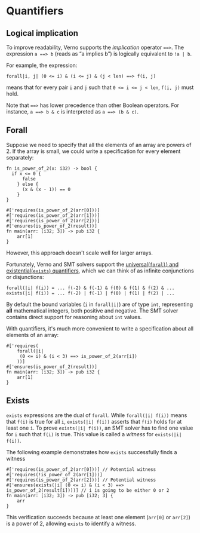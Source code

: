 # Quantifiers
## Logical implication

To improve readability, Verno supports the *implication* operator `==>`. The expression `a ==> b` (reads as “a implies b”) is logically equivalent to `!a | b`.

For example, the expression:

```
forall|i, j| (0 <= i) & (i <= j) & (j < len) ==> f(i, j)
```

means that for every pair `i` and `j` such that `0 <= i <= j < len`, `f(i, j)` must hold.

Note that `==>` has lower precedence than other Boolean operators. For instance, `a ==> b & c` is interpreted as `a ==> (b & c)`.

## Forall

Suppose we need to specify that all the elements of an array are powers of 2.
If the array is small, we could write a specification for every element separately:

```rust,ignore
fn is_power_of_2(x: i32) -> bool {
  if x <= 0 { 
      false
    } else {
      (x & (x - 1)) == 0
    }
}

#['requires(is_power_of_2(arr[0]))]
#['requires(is_power_of_2(arr[1]))]
#['requires(is_power_of_2(arr[2]))]
#['ensures(is_power_of_2(result))]
fn main(arr: [i32; 3]) -> pub i32 {
    arr[1]
}
```

However, this approach doesn't scale well for larger arrays.

Fortunately, Verno and SMT solvers support the [universal(`forall`) and existential(`exists`) quantifiers](https://en.wikipedia.org/wiki/Quantifier_(logic)), which we can think of as infinite conjunctions or disjunctions:

```
forall(|i| f(i)) = ... f(-2) & f(-1) & f(0) & f(1) & f(2) & ...
exists(|i| f(i)) = ... f(-2) | f(-1) | f(0) | f(1) | f(2) | ...
```
By default the bound variables (`i` in `forall|i|`) are of type `int`, representing **all** mathematical integers, both positive and negative. The SMT solver contains direct support for reasoning about `int` values.

With quantifiers, it's much more convenient to write a specification about all elements of an array:

```rust,ignore
#['requires(
    forall(|i|
     (0 <= i) & (i < 3) ==> is_power_of_2(arr[i])
    ))]
#['ensures(is_power_of_2(result))]
fn main(arr: [i32; 3]) -> pub i32 {
    arr[1]
}
```

## Exists

`exists` expressions are the dual of `forall`. While `forall(|i| f(i))` means that `f(i)` is true for all `i`, `exists(|i| f(i))` asserts that `f(i)` holds for at least one `i`. To prove `exists(|i| f(i))`, an SMT solver has to find one value for `i` such that `f(i)` is true. This value is called a *witness* for `exists(|i| f(i))`.

The following example demonstrates how `exists` successfully finds a witness

```rust,ignore
#['requires(is_power_of_2(arr[0]))] // Potential witness
#['requires(!is_power_of_2(arr[1]))]
#['requires(is_power_of_2(arr[2]))] // Potential witness
#['ensures(exists(|i| (0 <= i) & (i < 3) ==> is_power_of_2(result[i])))] // i is going to be either 0 or 2
fn main(arr: [i32; 3]) -> pub [i32; 3] {
    arr
}
```

This verification succeeds because at least one element (`arr[0]` or `arr[2]`) is a power of 2, allowing `exists` to identify a witness.
